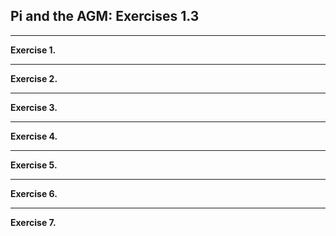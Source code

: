 ## Pi and the AGM: Exercises 1.3

<hr>

**Exercise 1.**

<hr>

**Exercise 2.**

<hr>

**Exercise 3.**

<hr>

**Exercise 4.**

<hr>

**Exercise 5.**

<hr>

**Exercise 6.**

<hr>

**Exercise 7.**